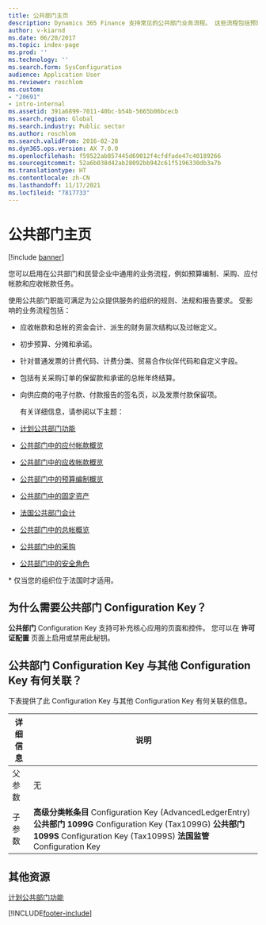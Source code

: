 ```yaml
---
title: 公共部门主页
description: Dynamics 365 Finance 支持常见的公共部门业务流程。 这些流程包括预算、采购、应付帐款和应收帐款任务。
author: v-kiarnd
ms.date: 06/20/2017
ms.topic: index-page
ms.prod: ''
ms.technology: ''
ms.search.form: SysConfiguration
audience: Application User
ms.reviewer: roschlom
ms.custom:
- "20691"
- intro-internal
ms.assetid: 391a6899-7011-40bc-b54b-5665b06bcecb
ms.search.region: Global
ms.search.industry: Public sector
ms.author: roschlom
ms.search.validFrom: 2016-02-28
ms.dyn365.ops.version: AX 7.0.0
ms.openlocfilehash: f59522ab857445d69012f4cfdfade47c40189266
ms.sourcegitcommit: 52a6b038d42ab28092bb942c61f5196330db3a7b
ms.translationtype: HT
ms.contentlocale: zh-CN
ms.lasthandoff: 11/17/2021
ms.locfileid: "7817733"
---
```

# <a name="public-sector-home-page"></a>公共部门主页

[!include [banner](../includes/banner.md)]

您可以启用在公共部门和民营企业中通用的业务流程，例如预算编制、采购、应付帐款和应收帐款任务。 

使用公共部门职能可满足为公众提供服务的组织的规则、法规和报告要求。 受影响的业务流程包括： 

- 应收帐款和总帐的资金会计、派生的财务层次结构以及过帐定义。
- 初步预算、分摊和承诺。
- 针对普通发票的计费代码、计费分类、贸易合作伙伴代码和自定义字段。
- 包括有关采购订单的保留款和承诺的总帐年终结算。
- 向供应商的电子付款、付款报告的签名页，以及发票付款保留项。

  有关详细信息，请参阅以下主题：

- [计划公共部门功能](plan-public-sector-functionality.md)
- [公共部门中的应付帐款概览](accounts-payable-public-sector.md)
- [公共部门中的应收帐款概览](accounts-receivable-public-sector.md)
- [公共部门中的预算编制概览](budgeting-public-sector.md)
- [公共部门中的固定资产](fixed-asset-public-sector.md)
- [法国公共部门会计](../localizations/emea-fra-public-sector-accounting.md)
- [公共部门中的总帐概览](general-ledger-public-sector.md)
- [公共部门中的采购](procurement-sourcing-public-sector.md)
- [公共部门中的安全角色](security-roles-public-sector.md)

\* 仅当您的组织位于法国时才适用。

## <a name="why-do-i-need-the-public-sector-configuration-key"></a>为什么需要公共部门 Configuration Key？
**公共部门** Configuration Key 支持可补充核心应用的页面和控件。 您可以在 **许可证配置** 页面上启用或禁用此秘钥。

## <a name="how-does-the-public-sector-configuration-key-relate-to-other-configuration-keys"></a>公共部门 Configuration Key 与其他 Configuration Key 有何关联？
下表提供了此 Configuration Key 与其他 Configuration Key 有何关联的信息。

|   **详细信息**         |              **说明**                                                                                                                                                                                        |
|------------|---------------------------------------------------------------------------------------------------------------------------------------------------------------------------------------------------------------------|
| 父参数 | 无                                                                                                                                                                                                                |
| 子参数 | **高级分类帐条目** Configuration Key (AdvancedLedgerEntry) **公共部门 1099G** Configuration Key (Tax1099G) **公共部门 1099S** Configuration Key (Tax1099S) **法国监管** Configuration Key |


## <a name="additional-resources"></a>其他资源

[计划公共部门功能](plan-public-sector-functionality.md)





[!INCLUDE[footer-include](../../includes/footer-banner.md)]
